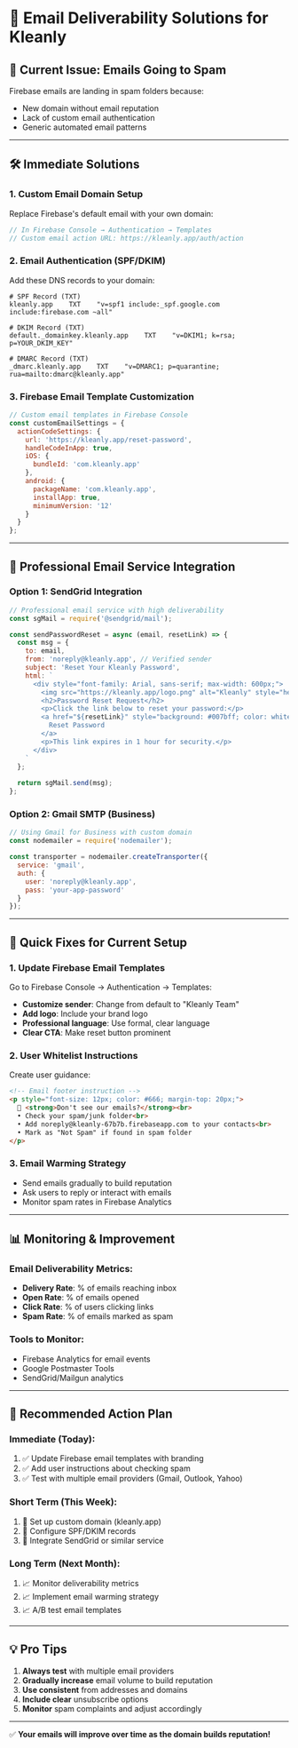 # 📧 **Email Deliverability Solutions for Kleanly**

## 🚨 **Current Issue: Emails Going to Spam**

Firebase emails are landing in spam folders because:
- New domain without email reputation
- Lack of custom email authentication
- Generic automated email patterns

---

## 🛠️ **Immediate Solutions**

### **1. Custom Email Domain Setup**
Replace Firebase's default email with your own domain:

```javascript
// In Firebase Console → Authentication → Templates
// Custom email action URL: https://kleanly.app/auth/action
```

### **2. Email Authentication (SPF/DKIM)**
Add these DNS records to your domain:

```dns
# SPF Record (TXT)
kleanly.app    TXT    "v=spf1 include:_spf.google.com include:firebase.com ~all"

# DKIM Record (TXT) 
default._domainkey.kleanly.app    TXT    "v=DKIM1; k=rsa; p=YOUR_DKIM_KEY"

# DMARC Record (TXT)
_dmarc.kleanly.app    TXT    "v=DMARC1; p=quarantine; rua=mailto:dmarc@kleanly.app"
```

### **3. Firebase Email Template Customization**
```javascript
// Custom email templates in Firebase Console
const customEmailSettings = {
  actionCodeSettings: {
    url: 'https://kleanly.app/reset-password',
    handleCodeInApp: true,
    iOS: {
      bundleId: 'com.kleanly.app'
    },
    android: {
      packageName: 'com.kleanly.app',
      installApp: true,
      minimumVersion: '12'
    }
  }
};
```

---

## 🎯 **Professional Email Service Integration**

### **Option 1: SendGrid Integration**
```javascript
// Professional email service with high deliverability
const sgMail = require('@sendgrid/mail');

const sendPasswordReset = async (email, resetLink) => {
  const msg = {
    to: email,
    from: 'noreply@kleanly.app', // Verified sender
    subject: 'Reset Your Kleanly Password',
    html: `
      <div style="font-family: Arial, sans-serif; max-width: 600px;">
        <img src="https://kleanly.app/logo.png" alt="Kleanly" style="height: 60px;">
        <h2>Password Reset Request</h2>
        <p>Click the link below to reset your password:</p>
        <a href="${resetLink}" style="background: #007bff; color: white; padding: 12px 24px; text-decoration: none; border-radius: 5px;">
          Reset Password
        </a>
        <p>This link expires in 1 hour for security.</p>
      </div>
    `
  };
  
  return sgMail.send(msg);
};
```

### **Option 2: Gmail SMTP (Business)**
```javascript
// Using Gmail for Business with custom domain
const nodemailer = require('nodemailer');

const transporter = nodemailer.createTransporter({
  service: 'gmail',
  auth: {
    user: 'noreply@kleanly.app',
    pass: 'your-app-password'
  }
});
```

---

## 🚀 **Quick Fixes for Current Setup**

### **1. Update Firebase Email Templates**
Go to Firebase Console → Authentication → Templates:

- **Customize sender**: Change from default to "Kleanly Team"
- **Add logo**: Include your brand logo
- **Professional language**: Use formal, clear language
- **Clear CTA**: Make reset button prominent

### **2. User Whitelist Instructions**
Create user guidance:

```html
<!-- Email footer instruction -->
<p style="font-size: 12px; color: #666; margin-top: 20px;">
  📧 <strong>Don't see our emails?</strong><br>
  • Check your spam/junk folder<br>
  • Add noreply@kleanly-67b7b.firebaseapp.com to your contacts<br>
  • Mark as "Not Spam" if found in spam folder
</p>
```

### **3. Email Warming Strategy**
- Send emails gradually to build reputation
- Ask users to reply or interact with emails
- Monitor spam rates in Firebase Analytics

---

## 📊 **Monitoring & Improvement**

### **Email Deliverability Metrics:**
- **Delivery Rate**: % of emails reaching inbox
- **Open Rate**: % of emails opened
- **Click Rate**: % of users clicking links
- **Spam Rate**: % of emails marked as spam

### **Tools to Monitor:**
- Firebase Analytics for email events
- Google Postmaster Tools
- SendGrid/Mailgun analytics

---

## 🎯 **Recommended Action Plan**

### **Immediate (Today):**
1. ✅ Update Firebase email templates with branding
2. ✅ Add user instructions about checking spam
3. ✅ Test with multiple email providers (Gmail, Outlook, Yahoo)

### **Short Term (This Week):**
1. 🔄 Set up custom domain (kleanly.app)
2. 🔄 Configure SPF/DKIM records
3. 🔄 Integrate SendGrid or similar service

### **Long Term (Next Month):**
1. 📈 Monitor deliverability metrics
2. 📈 Implement email warming strategy
3. 📈 A/B test email templates

---

## 💡 **Pro Tips**

1. **Always test** with multiple email providers
2. **Gradually increase** email volume to build reputation
3. **Use consistent** from addresses and domains
4. **Include clear** unsubscribe options
5. **Monitor** spam complaints and adjust accordingly

---

✅ **Your emails will improve over time as the domain builds reputation!**
